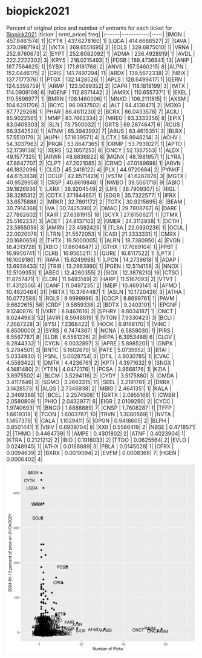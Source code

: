 # biopick2021
Percent of original price and number of entrants for each ticket for [Biopick2021](https://twitter.com/hashtag/Biopick2021)
|ticker |  nrml_price| freq|
|:------|-----------:|----:|
|IMGN   | 457.8461574|    1|
|CYTK   | 437.6278160|    1|
|LQDA   | 414.6666527|    2|
|SAVA   | 370.0987194|    2|
|VKTX   | 369.6551695|    2|
|EOLS   | 329.6875010|    1|
|VRNA   | 252.6760673|    2|
|EYPT   | 252.6082092|    1|
|ADMA   | 236.4928919|    1|
|AVDL   | 222.2222302|    3|
|KRYS   | 216.0215493|    1|
|PDSB   | 189.4736941|   13|
|ANIP   | 187.7564625|    1|
|SYBX   | 171.8181768|    2|
|ANVS   | 157.5460215|    8|
|ALPN   | 152.0446175|    2|
|CRIS   | 141.7497294|   11|
|ARDX   | 139.5672338|    2|
|NBIX   | 137.7177376|    1|
|PTGX   | 132.1428526|    1|
|APLS   | 128.6499417|    1|
|GERN   | 124.5398759|    1|
|ARMP   | 123.5099352|    2|
|CAPR   | 118.1818199|    3|
|IMTX   | 114.0909108|    6|
|NGENF  | 112.8571442|    2|
|AMRX   | 110.6557371|    1|
|EXEL   | 110.5698977|    1|
|BMRN   | 108.1460006|    1|
|MNKD   | 106.2111815|    1|
|AXSM   | 104.6291706|    3|
|BCYC   |  96.0937502|    4|
|ALT    |  94.4138471|    2|
|MDXG   |  87.7729268|    1|
|PHAR   |  86.4611230|    2|
|BCRX   |  86.0433578|    7|
|ACIU   |  85.9022561|    1|
|IMMP   |  83.7662334|    2|
|MREO   |  83.3333356|    8|
|EPIX   |  83.0409303|    3|
|SLN    |  73.7500032|    1|
|GRTS   |  69.2874647|    6|
|RCUS   |  66.9342520|    1|
|ATNM   |  65.3943992|    7|
|ABUS   |  63.4615351|    3|
|BLRX   |  57.5510179|    3|
|AUPH   |  57.1639571|    4|
|LCTX   |  56.9948214|    3|
|ACHV   |  54.3037963|    2|
|PRQR   |  53.8647365|    1|
|ORMP   |  53.7931027|    1|
|APTO   |  52.1739138|   12|
|XERS   |  52.1657253|    8|
|ONCY   |  52.1367553|    1|
|ALDX   |  49.1577325|    1|
|ARWR   |  48.6836822|    8|
|MGNX   |  48.1981957|    1|
|LYRA   |  47.8647707|    2|
|CLPT   |  47.2021085|    3|
|CRMD   |  47.0189698|    1|
|ARVN   |  46.1832096|    1|
|CLSD   |  45.2418122|    4|
|PLX    |  44.9720684|    2|
|PYNKF  |  44.6153838|    2|
|OCUP   |  42.8571429|    1|
|VSTM   |  41.6287876|    3|
|MGTX   |  40.9529958|    1|
|CRSP   |  40.6619848|    1|
|NWBO   |  39.5061718|    9|
|ABIO   |  39.1826936|    1|
|LXRX   |  38.9204549|    2|
|LIFE   |  38.7909307|    5|
|RIGL   |  38.3285312|    2|
|CDTX   |  37.1844657|    1|
|SDGR   |  35.7322577|    1|
|IFRX   |  33.6575888|    2|
|MRKR   |  32.7891172|    2|
|TGTX   |  30.9215695|    8|
|BEAM   |  30.7914368|    1|
|IVA    |  30.7425390|    2|
|DMAC   |  29.7808767|    6|
|DARE   |  27.7862602|    1|
|XAIR   |  27.6381915|   18|
|SCYX   |  27.6150627|    1|
|CTMX   |  25.5162237|    3|
|ACET   |  24.8137102|    2|
|OMER   |  24.3112938|    1|
|DCTH   |  23.5955059|    3|
|AMRN   |  23.4592425|    1|
|TLSA   |  22.0930236|    1|
|OCUL   |  22.0020078|    1|
|LTRN   |  21.5572053|    1|
|CASI   |  21.3333331|    1|
|CMRX   |  20.1680658|    2|
|THTX   |  19.5000005|    1|
|ALRN   |  18.7380950|    4|
|EVGN   |  18.4313728|    1|
|XBIO   |  17.8604647|    2|
|GTHX   |  17.7089104|    1|
|PPBT   |  16.9950741|    1|
|CLRB   |  16.9565211|    5|
|QURE   |  16.8117522|    1|
|LPTX   |  16.1009180|   11|
|RAFA   |  15.6249998|    1|
|LPCN   |  14.2739618|    1|
|ADAP   |  13.6938433|   12|
|TRIB   |  13.2963990|    1|
|PGEN   |  12.5114158|    3|
|NNOX   |  12.5109353|    1|
|ABEO   |  12.4260355|    2|
|SIOX   |  12.3878210|   18|
|CTSO   |  11.8757471|    1|
|ELDN   |  11.8493149|    2|
|HARP   |  11.5167093|    2|
|VTVT   |  11.4312506|    4|
|CANF   |  11.0497235|    2|
|MEIP   |  10.4693141|    4|
|AFMD   |  10.4620464|   31|
|HRTX   |  10.3764487|    1|
|ASLN   |  10.1720426|    3|
|ATHA   |  10.0772588|    1|
|RGLS   |   9.9999996|    3|
|COCP   |   9.8699761|    1|
|PAVM   |   9.6622615|   58|
|CRDF   |   9.5859338|    2|
|BDTX   |   9.2403101|    1|
|EPGNF  |   9.1240876|    1|
|VXRT   |   8.8467616|    2|
|SPHRY  |   8.8034187|    1|
|ONCT   |   8.6244983|   52|
|AVIR   |   8.5948819|    1|
|VTGN   |   7.9330423|    3|
|BCLI   |   7.2687228|    3|
|BYSI   |   7.2368422|    1|
|HOOK   |   6.9168170|    1|
|VINC   |   6.8500000|    2|
|SYRS   |   6.7474367|    1|
|NCNA   |   6.5859030|    1|
|PIRS   |   6.5567767|    8|
|SLDB   |   6.5561226|    2|
|HEPA   |   6.3953488|    6|
|CLOV   |   6.2844332|    1|
|CYCN   |   6.0032897|    3|
|APRE   |   5.8985201|    1|
|GNPX   |   5.2784501|    3|
|BNTC   |   5.1602679|    5|
|FATE   |   5.0735952|    3|
|BTAI   |   5.0334930|    1|
|PSNL   |   5.0028754|    3|
|DTIL   |   4.9030785|    1|
|CVAC   |   4.5593422|    1|
|DMTK   |   4.4236761|    2|
|KPTI   |   4.3971632|    9|
|SNGX   |   4.1481480|    2|
|YTEN   |   4.0472176|    1|
|PCSA   |   3.9668176|    1|
|KZIA   |   3.8975502|    4|
|BLCM   |   3.5294116|    2|
|CYDY   |   3.5175880|    3|
|GMDA   |   3.4117646|    3|
|SGMO   |   3.2663315|   11|
|SEEL   |   3.2191781|    2|
|DRRX   |   3.1428573|    1|
|ALGS   |   2.7346938|    2|
|MBIO   |   2.4641351|    1|
|KALA   |   2.3469388|   10|
|BCEL   |   2.2574508|    1|
|GRTX   |   2.0955166|    1|
|CWBR   |   2.0580809|    1|
|PHIO   |   2.0432977|    6|
|EIGR   |   2.0109290|    2|
|CYCC   |   1.9740693|   11|
|BNGO   |   1.8888889|    7|
|CNSP   |   1.7608287|    1|
|TFFP   |   1.6619318|    1|
|TCON   |   1.6003787|   10|
|TRVN   |   1.3080569|    1|
|NVTA   |   1.1457379|    1|
|CALA   |   1.1029411|    5|
|OPGN   |   0.9418605|    2|
|BLPH   |   0.8501441|    1|
|VBIV   |   0.6939704|    8|
|XXII   |   0.5586419|    2|
|NBSE   |   0.4718571|    2|
|THMO   |   0.4464739|    1|
|AMPE   |   0.4301802|    2|
|ATNF   |   0.4023904|    1|
|KTRA   |   0.2121212|    2|
|IBIO   |   0.1918033|    2|
|TTOO   |   0.0625564|    2|
|EVLO   |   0.0248945|    1|
|ATHX   |   0.0168889|    3|
|PBLA   |   0.0145028|    1|
|CFRX   |   0.0094639|    2|
|BXRX   |   0.0019094|    2|
|EVFM   |   0.0008366|    7|
|HGEN   |   0.0006402|    4|
![retvspicks](biopicks.png?raw=true)
